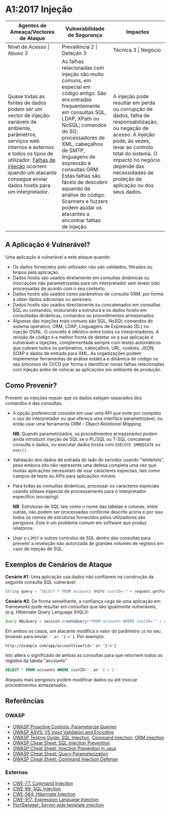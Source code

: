 # A1:2017 Injeção

| Agentes de Ameaça/Vectores de Ataque | Vulnerabilidade de Segurança | Impactos |
| -- | -- | -- |
| Nível de Acesso \| Abuso 3 | Prevalência 2 \| Deteção 3 | Técnica 3 \| Negócio |
| Quase todas as fontes de dados podem ser um vector de injeção: variáveis de ambiente, parâmetros, serviços web internos e externos e todos os tipos de utilizador. [Falhas de injeção][1] ocorrem quando um atacante consegue enviar dados hostis para um interpretador. | As falhas relacionadas com injeção são muito comuns, em especial em código antigo. São encontradas frequentemente em consultas SQL, LDAP, XPath ou NoSQL; comandos do SO; processadores de XML, cabeçalhos de SMTP, linguagens de expressão e consultas ORM. Estas falhas são fáceis de descobrir aquando da análise do código. Scanners e fuzzers podem ajudar os atacantes a encontrar falhas de injeção. | A injeção pode resultar em perda ou corrupção de dados, falha de responsabilização, ou negação de acesso. A injeção pode, às vezes, levar ao controlo total do sistema. O impacto no negócio depende das necessidades de proteção da aplicação ou dos seus dados. |

## A Aplicação é Vulnerável?

Uma aplicação é vulnerável a este ataque quando:

* Os dados fornecidos pelo utilizador não são validados, filtrados ou limpos
  pela aplicação.
* Dados hostis são usados diretamente em consultas dinâmicas ou invocações não
  parametrizadas para um interpretador sem terem sido processadas de acordo com
  o seu contexto.
* Dados hostis são usados como parâmetros de consulta ORM, por forma a obter
  dados adicionais ou sensíveis.
* Dados hostis são usados directamente ou concatenados em consultas SQL ou
  comandos, misturando a estrutura e os dados hostis em consultadas dinâmicas,
  comandos ou procedimentos armazenados.
* Algumas das injeções mais comuns são SQL, NoSQl, comandos do sistema
  operativo, ORM, LDAP, Linguagens de Expressão (EL) ou injeção OGNL. O conceito
  é idêntico entre todos os interpretadores. A revisão de código é a melhor
  forma de detetar se a sua aplicação é vulnerável a injeções, complementada
  sempre com testes automáticos que cubram todos os parâmetros, cabeçalhos, URL,
  cookies, JSON, SOAP e dados de entrada para XML. As organizações podem
  implementar ferramentas de análise estática e dinâmica de código no seu
  processo de CI/CD por forma a identificar novas falhas relacionadas com
  injeção antes de colocar as aplicações em ambiente de produção.

## Como Prevenir?

Prevenir as injeções requer que os dados estejam separados dos comandos e das
consultas.

* A opção preferencial consiste em usar uma API que evite por completo o uso do
  interpretador ou que ofereça uma interface parametrizável, ou então usar uma
  ferramenta ORM - _Object Relational Mapping_.
  
  **NB**: Quando parametrizados, os procedimentos armazenados podem ainda
  introduzir injeção de SQL se o PL/SQL ou T-SQL concatenar consulta e dados, ou
  executar dados hostis com `EXECUTE IMMEDIATE` ou `exec()`.
* Validação dos dados de entrada do lado do servidor usando "whitelists", pese
  embora isto não represente uma defesa completa uma vez que muitas aplicações
  necessitam de usar caracteres especiais, tais como campos de texto ou APIs
  para aplicações móveis.
* Para todas as consultas dinâmicas, processar os caracteres especiais usando
  sintaxe especial de processamento para o interpretador específico
  (_escaping_).
  
  **NB**: Estruturas de SQL tais como o nome das tabelas e colunas, entre
  outras, não podem ser processadas conforme descrito acima e por isso todos os
  nomes de estruturas fornecidos pelos utilizadores são perigosos. Este é um
  problema comum em software que produz relatórios.
* Usar o `LIMIT` e outros controlos de SQL dentro das consultas para prevenir a
  revelação não autorizada de grandes volumes de registos em caso de injeção de
  SQL.

## Exemplos de Cenários de Ataque

**Cenário #1**: Uma aplicação usa dados não confiáveis na construção da
seguinte consulta SQL vulnerável:

```java
String query = "SELECT * FROM accounts WHERE custID='" + request.getParameter("id") + "'";
```

**Cenário #2**: De forma semelhante, a confiança cega de uma aplicação em
frameworks pode resultar em consultas que são igualmente vulneráveis, (e.g.
Hibernate Query Language (HQL)):

```java
Query HQLQuery = session.createQuery("FROM accounts WHERE custID='" + request.getParameter("id") + "'");
```

Em ambos os casos, um atacante modifica o valor do parâmetro `id` no seu browser
para enviar: `' or '1'='1`. Por exemplo:

```
http://example.com/app/accountView?id=' or '1'='1
```

Isto altera o significado de ambas as consultas para que retornem todos os
registos da tabela "accounts" 

```sql
SELECT * FROM accounts WHERE custID='' or '1'='1'
```

Ataques mais perigosos podem modificar dados ou até invocar procedimentos
armazenados.

## Referências

### OWASP

* [OWASP Proactive Controls: Parameterize Queries][2]
* [OWASP ASVS: V5 Input Validation and Encoding][3]
* [OWASP Testing Guide: SQL Injection][4], [Command Injection][5], [ORM
  injection][6]
* [OWASP Cheat Sheet: SQL Injection Prevention][7]
* [OWASP Cheat Sheet: Injection Prevention in Java][8]
* [OWASP Cheat Sheet: Query Parameterization][9]
* [OWASP Cheat Sheet: Command Injection Defense][10]

### Externas

* [CWE-77: Command Injection][11]
* [CWE-89: SQL Injection][12]
* [CWE-564: Hibernate Injection][13]
* [CWE-917: Expression Language Injection][14]
* [PortSwigger: Server-side template injection][15]

[1]: https://www.owasp.org/index.php/Injection_Flaws
[2]: https://www.owasp.org/index.php/OWASP_Proactive_Controls#2:_Parameterize_Queries
[3]: https://www.owasp.org/index.php/ASVS_V5_Input_validation_and_output_encoding
[4]: https://www.owasp.org/index.php/Testing_for_SQL_Injection_(OTG-INPVAL-005)
[5]: https://www.owasp.org/index.php/Testing_for_Command_Injection_(OTG-INPVAL-013)
[6]: https://www.owasp.org/index.php/Testing_for_ORM_Injection_(OTG-INPVAL-007)
[7]: https://www.owasp.org/index.php/SQL_Injection_Prevention_Cheat_Sheet
[8]: https://www.owasp.org/index.php/Injection_Prevention_Cheat_Sheet_in_Java
[9]: https://www.owasp.org/index.php/Query_Parameterization_Cheat_Sheet
[10]: https://www.owasp.org/index.php/Command_Injection_Defense_Cheat_Sheet
[11]: https://cwe.mitre.org/data/definitions/77.html
[12]: https://cwe.mitre.org/data/definitions/89.html
[13]: https://cwe.mitre.org/data/definitions/564.html
[14]: https://cwe.mitre.org/data/definitions/917.html
[15]: https://portswigger.net/knowledgebase/issues/details/00101080_serversidetemplateinjection


